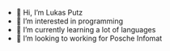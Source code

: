 - 👋 Hi, I’m Lukas Putz 
- 👀 I’m interested in programming
- 🌱 I’m currently learning a lot of languages
- 💞️ I’m looking to working for Posche Infomat

<!---
lukas-putz/lukas-putz is a ✨ special ✨ repository because its `README.md` (this file) appears on your GitHub profile.
You can click the Preview link to take a look at your changes.
--->
